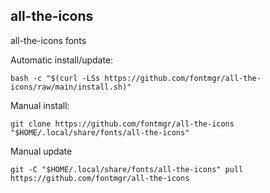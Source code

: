 ## all-the-icons
  
all-the-icons fonts  
  
Automatic install/update:
  
```shell
bash -c "$(curl -LSs https://github.com/fontmgr/all-the-icons/raw/main/install.sh)"
```
  
Manual install:
  
```shell
git clone https://github.com/fontmgr/all-the-icons "$HOME/.local/share/fonts/all-the-icons"
```
  
Manual update
  
```shell
git -C "$HOME/.local/share/fonts/all-the-icons" pull https://github.com/fontmgr/all-the-icons  
```
